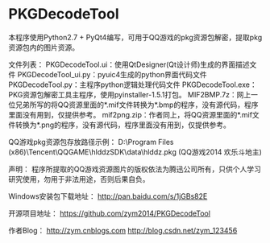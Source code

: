 ﻿# PKGDecodeTool
本程序使用Python2.7 + PyQt4编写，可用于QQ游戏的pkg资源包解密，提取pkg资源包内的图片资源。

文件列表：
PKGDecodeTool.ui：使用QtDesigner(Qt设计师)生成的界面描述文件
PKGDecodeTool_ui.py：pyuic4生成的python界面代码文件
PKGDecodeTool.py：主程序python逻辑处理代码文件
PKGDecodeTool.exe：PKG资源包解密工具主程序，使用pyinstaller-1.5.1打包。
MIF2BMP.7z：网上一位兄弟所写的将QQ资源里面的*.mif文件转换为*.bmp的程序，没有源代码，程序里面没有用到，仅提供参考。
mif2png.zip：作者同上，将QQ资源里面的*.mif文件转换为*.png的程序，没有源代码，程序里面没有用到，仅提供参考。

QQ游戏pkg资源包存放路径示例：
D:\Program Files (x86)\Tencent\QQGAME\hlddzSDK\data\hlddz.pkg (QQ游戏2014 欢乐斗地主)

声明：
程序所提取的QQ游戏资源图片的版权依法为腾迅公司所有，只供个人学习研究使用，勿用于非法用途，否则后果自负。

Windows安装包下载地址：
http://pan.baidu.com/s/1jGBs82E

开源项目地址：
https://github.com/zym2014/PKGDecodeTool

作者Blog：
http://zym.cnblogs.com
http://blog.csdn.net/zym_123456